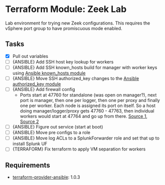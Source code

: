 # Terraform Module: Zeek Lab

Lab environment for trying new Zeek configurations. This requires the vSphere port group to have promiscuous mode enabled.

## Tasks

- [X] Pull out variables
- [ ] {ANSIBLE} Add SSH host key lookup for workers
- [ ] {ANSIBLE} Add SSH known_hosts build for manager with worker keys using [Ansible known_hosts module](https://docs.ansible.com/ansible/latest/modules/known_hosts_module.html)
- [ ] {ANSIBLE} Move SSH authorized_key changes to the [Ansible authorized_key module](https://docs.ansible.com/ansible/latest/modules/authorized_key_module.html)
- [ ] {ANSIBLE} Add firewall config
  - Ports start at 47760 for standalone (was open on manager?), next port is manager, then one per logger, then one per proxy and finally one per worker. Each node is assigned its port on itself. So a host doing manager/logger/proxy gets 47760 - 47763, then individual workers would start at 47764 and go up from there. [Source 1](https://github.com/zeek/zeekctl#zeek-communication), [Source 2](https://stackoverflow.com/questions/56452326/bro-zeek-broctl-unable-to-find-peers)
- [ ] {ANSIBLE} Figure out service (start at boot)
- [ ] {ANSIBLE} Move pre configs to a role
- [ ] {ANSIBLE} Move log ACLs to a SplunkForwarder role and set that up to install Splunk UF
- [ ] {TERRAFORM} Fix terraform to apply VM separation for workers

## Requirements

- [terraform-provider-ansible](https://github.com/nbering/terraform-provider-ansible/): 1.0.3
